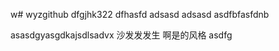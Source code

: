 w# wyzgithub
dfgjhk322
dfhasfd
adsasd
adsasd
asdfbfasfdnb

asasdgyasgdkajsdlsadvx
沙发发发生
啊是的风格
asdfg
